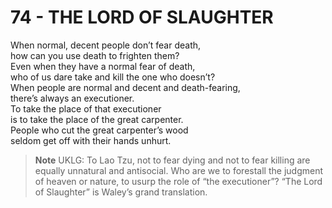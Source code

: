 # 74 - THE LORD OF SLAUGHTER



When normal, decent people don’t fear death,  
how can you use death to frighten them?  
Even when they have a normal fear of death,  
who of us dare take and kill the one who doesn’t?  
When people are normal and decent and death-fearing,  
there’s always an executioner.  
To take the place of that executioner  
is to take the place of the great carpenter.  
People who cut the great carpenter’s wood  
seldom get off with their hands unhurt.  


> **Note** UKLG: To Lao Tzu, not to fear dying and not to fear killing are equally unnatural and antisocial. Who are we to forestall the judgment of heaven or nature,
to usurp the role of “the executioner”? “The Lord of Slaughter” is Waley’s grand translation.

